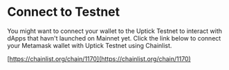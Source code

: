 # Connect to Testnet

You might want to connect your wallet to the Uptick Testnet to interact with dApps that havn't launched on Mainnet yet. Click the link below to connect your Metamask wallet with Uptick Testnet using Chainlist.

[https://chainlist.org/chain/1170](https://chainlist.org/chain/1170)
